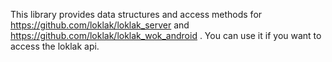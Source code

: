 This library provides data structures and access methods for https://github.com/loklak/loklak_server and https://github.com/loklak/loklak_wok_android . You can use it if you want to access the loklak api.